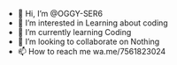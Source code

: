 - 👋 Hi, I’m @OGGY-SER6
- 👀 I’m interested in Learning about coding
- 🌱 I’m currently learning Coding
- 💞️ I’m looking to collaborate on Nothing
- 📫 How to reach me wa.me/7561823024

<!---
OGGY-SER6/OGGY-SER6 is a ✨ special ✨ repository because its `README.md` (this file) appears on your GitHub profile.
You can click the Preview link to take a look at your changes.
--->
